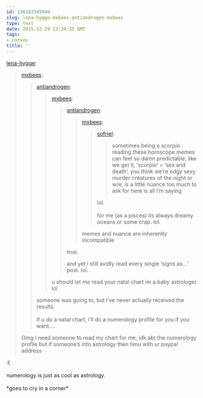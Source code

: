 ```yaml
---
id: 136183345949
slug: lena-hygge-mxbees-antiandrogen-mxbees
type: text
date: 2015-12-29 13:34:55 GMT
tags:
- convos
title: ''
---
```

<p><a class="tumblr_blog" href="http://lena-hygge.tumblr.com/post/136183307203">lena-hygge</a>:</p>
<blockquote>
<p><a class="tumblr_blog" href="http://mxbees.tumblr.com/post/136181666229">mxbees</a>:</p>
<blockquote>
<p><a class="tumblr_blog" href="http://antiandrogen.tumblr.com/post/136180400491">antiandrogen</a>:</p>
<blockquote>
<p><a class="tumblr_blog" href="http://mxbees.tumblr.com/post/136180069724">mxbees</a>:</p>
<blockquote>
<p><a class="tumblr_blog" href="http://antiandrogen.tumblr.com/post/136179843751">antiandrogen</a>:</p>
<blockquote>
<p><a class="tumblr_blog" href="http://mxbees.tumblr.com/post/136179518569">mxbees</a>:</p>
<blockquote>
<p><a class="tumblr_blog" href="http://sofriel.tumblr.com/post/136170349179">sofriel</a>:</p>
<blockquote>
<p>sometimes being a scorpio reading these horoscope memes can feel so damn predictable, like we get it, ‘scorpio’ = ‘sex and death’, you think we’re edgy sexy murder creatures of the night or w/e, is a little nuance too much to ask for here is all I’m saying</p>
</blockquote>
<p>lol.<br><br>for me (as a pisces) its always dreamy oceans or some crap. lol.</p>
</blockquote>
<p>memes and nuance are inherently incompatible</p>
</blockquote>
<p>true.</p>

<p>and yet i still avidly read every single ‘signs as…’ post. lol.</p>
</blockquote>
<p>u should let me read your natal chart im a baby astrologer lol</p>
</blockquote>
<p>someone was going to, but i’ve never actually received the results.<br><br>if u do a natal chart, i’ll do a numerology profile for you if you want….</p>
</blockquote>
<p>Omg I need someone to read my chart for me, idk abt the numerology profile but if someone’s into astrology then hmu with ur paypal address</p>
</blockquote>

<p>:(<br/><br/>numerology is just as cool as astrology.<br/><br/>*goes to cry in a corner*</p>